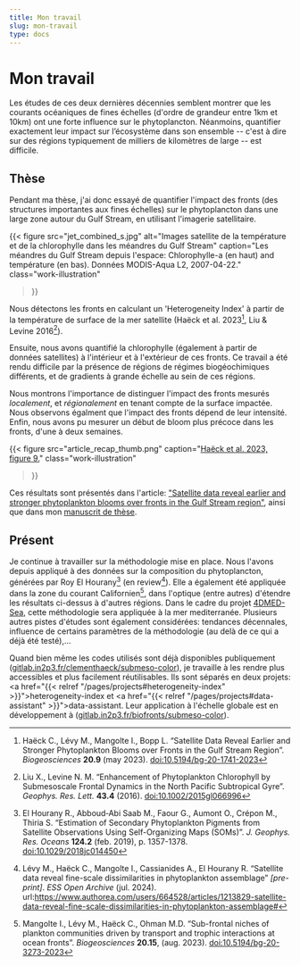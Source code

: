 ```yaml
---
title: Mon travail
slug: mon-travail
type: docs
---
```


# Mon travail

Les études de ces deux dernières décennies semblent montrer que les courants océaniques de fines échelles (d'ordre de grandeur entre 1km et 10km) ont une forte influence sur le phytoplancton.
Néanmoins, quantifier exactement leur impact sur l’écosystème dans son ensemble -- c'est à dire sur des régions typiquement de milliers de kilomètres de large -- est difficile.

## Thèse

Pendant ma thèse, j'ai donc essayé de quantifier l'impact des fronts (des structures importantes aux fines échelles) sur le phytoplancton dans une large zone autour du Gulf Stream, en utilisant l'imagerie satellitaire.

{{< figure
    src="jet_combined_s.jpg"
    alt="Images satellite de la température et de la chlorophylle dans les méandres du Gulf Stream"
    caption="Les méandres du Gulf Stream depuis l'espace: Chlorophylle-a (en haut) and température (en bas). Données MODIS-Aqua L2, 2007-04-22."
    class="work-illustration"
>}}

Nous détectons les fronts en calculant un 'Heterogeneity Index' à partir de la température de surface de la mer satellite (Haëck et al. 2023[^1], Liu & Levine 2016[^2]).

Ensuite, nous avons quantifié la chlorophylle (également à partir de données satellites) à l'intérieur et à l'extérieur de ces fronts. Ce travail a été rendu difficile par la présence de régions de régimes biogéochimiques différents, et de gradients à grande échelle au sein de ces régions.

Nous montrons l'importance de distinguer l'impact des fronts mesurés *localement*, et *régionalement* en tenant compte de la surface impactée. Nous observons égalment que l'impact des fronts dépend de leur intensité.
Enfin, nous avons pu mesurer un début de bloom plus précoce dans les fronts, d'une à deux semaines.

{{< figure
    src="article_recap_thumb.png"
    caption="[Haëck et al. 2023, figure 9.](https://bg.copernicus.org/articles/20/1741/2023/#Ch1.F9)"
    class="work-illustration"
>}}

Ces résultats sont présentés dans l'article: ["Satellite data reveal earlier and stronger phytoplankton blooms over fronts in the Gulf Stream region"](https://doi.org/10.5194/bg-20-1741-2023), ainsi que dans mon [manuscrit de thèse](https://theses.hal.science/tel-04249198).

## Présent

Je continue à travailler sur la méthodologie mise en place.
Nous l'avons depuis appliqué à des données sur la composition du phytoplancton, générées par Roy El Hourany[^3] (en review[^4]).
Elle a également été appliquée dans la zone du courant Californien[^5], dans l'optique (entre autres) d'étendre les résultats ci-dessus à d'autres régions.
Dans le cadre du projet [4DMED-Sea](http://ricerca.ismar.cnr.it/4DMED/Phyto_c1.html#), cette méthodologie sera appliquée à la mer mediterranée.
Plusieurs autres pistes d'études sont également considérées: tendances décennales, influence de certains paramètres de la méthodologie (au delà de ce qui a déjà été testé),...

Quand bien même les codes utilisés sont déjà disponibles publiquement (<a  href="https://gitlab.in2p3.fr/clementhaeck/submeso-color">gitlab.in2p3.fr/clementhaeck/submeso-color</a>), je travaille à les rendre plus accessibles et plus facilement réutilisables. Ils sont séparés en deux projets: <a href="{{< relref "/pages/projects#heterogeneity-index" >}}">heterogeneity-index</a> et <a href="{{< relref "/pages/projects#data-assistant" >}}">data-assistant</a>. Leur application à l'échelle globale est en développement à (<a  href="https://gitlab.in2p3.fr/biofronts/submeso-color">gitlab.in2p3.fr/biofronts/submeso-color</a>).

[^1]: Haëck C., Lévy M., Mangolte I., Bopp L.
    “Satellite Data Reveal Earlier and Stronger Phytoplankton Blooms over Fronts in the Gulf Stream Region”.
    *Biogeosciences* **20.9** (may 2023).
    [doi:10.5194/bg-20-1741-2023](https://doi.org/10.5194/bg-20-1741-2023)
    
[^2]: Liu X., Levine N. M.
    “Enhancement of Phytoplankton Chlorophyll by Submesoscale Frontal Dynamics in the North Pacific Subtropical Gyre”.
    *Geophys. Res. Lett.* **43.4** (2016).
    [doi:10.1002/2015gl066996](https://doi.org/10.1002/2015gl066996)

[^3]: El Hourany R., Abboud‐Abi Saab M., Faour G., Aumont O., Crépon M., Thiria S.
    “Estimation of Secondary Phytoplankton Pigments from Satellite Observations Using Self-Organizing Maps (SOMs)”.
    *J. Geophys. Res. Oceans* **124.2** (feb. 2019), p. 1357-1378.
    [doi:10.1029/2018jc014450](https://doi.org/10.1029/2018jc014450)

[^4]: Lévy M., Haëck C., Mangolte I., Cassianides A., El Hourany R.
    “Satellite data reveal fine-scale dissimilarities in phytoplankton assemblage” *[pre-print]*.
    *ESS Open Archive* (jul. 2024).
    url:<https://www.authorea.com/users/664528/articles/1213829-satellite-data-reveal-fine-scale-dissimilarities-in-phytoplankton-assemblage#>

[^5]: Mangolte I., Lévy M., Haëck C., Ohman M.D.
    “Sub-frontal niches of plankton communities driven by transport and trophic interactions at ocean fronts”.
    *Biogeosciences* **20.15**, (aug. 2023).
    [doi:10.5194/bg-20-3273-2023](https://doi.org/10.5194/bg-20-3273-2023)
